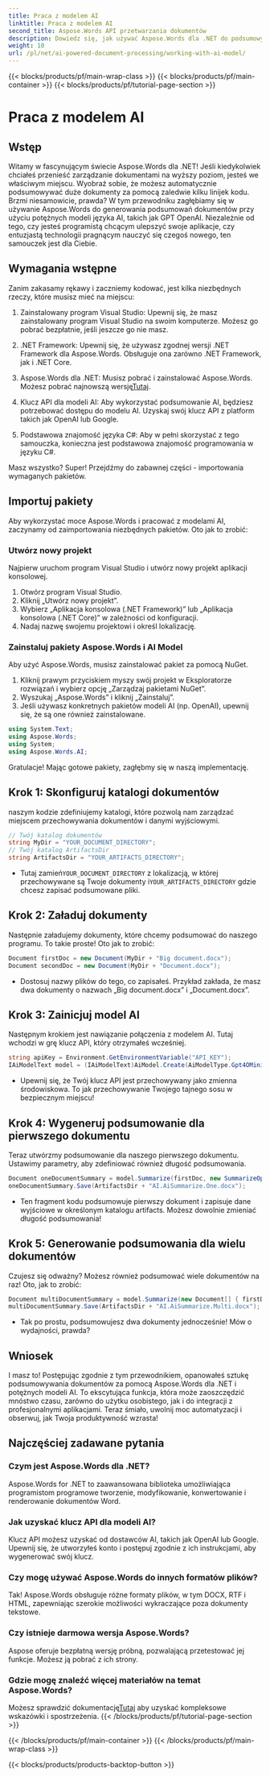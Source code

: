 ```yaml
---
title: Praca z modelem AI
linktitle: Praca z modelem AI
second_title: Aspose.Words API przetwarzania dokumentów
description: Dowiedz się, jak używać Aspose.Words dla .NET do podsumowywania dokumentów za pomocą AI. Proste kroki w celu ulepszenia zarządzania dokumentami.
weight: 10
url: /pl/net/ai-powered-document-processing/working-with-ai-model/
---
```


{{< blocks/products/pf/main-wrap-class >}}
{{< blocks/products/pf/main-container >}}
{{< blocks/products/pf/tutorial-page-section >}}

# Praca z modelem AI

## Wstęp

Witamy w fascynującym świecie Aspose.Words dla .NET! Jeśli kiedykolwiek chciałeś przenieść zarządzanie dokumentami na wyższy poziom, jesteś we właściwym miejscu. Wyobraź sobie, że możesz automatycznie podsumowywać duże dokumenty za pomocą zaledwie kilku linijek kodu. Brzmi niesamowicie, prawda? W tym przewodniku zagłębiamy się w używanie Aspose.Words do generowania podsumowań dokumentów przy użyciu potężnych modeli języka AI, takich jak GPT OpenAI. Niezależnie od tego, czy jesteś programistą chcącym ulepszyć swoje aplikacje, czy entuzjastą technologii pragnącym nauczyć się czegoś nowego, ten samouczek jest dla Ciebie.

## Wymagania wstępne

Zanim zakasamy rękawy i zaczniemy kodować, jest kilka niezbędnych rzeczy, które musisz mieć na miejscu:

1. Zainstalowany program Visual Studio: Upewnij się, że masz zainstalowany program Visual Studio na swoim komputerze. Możesz go pobrać bezpłatnie, jeśli jeszcze go nie masz.
  
2. .NET Framework: Upewnij się, że używasz zgodnej wersji .NET Framework dla Aspose.Words. Obsługuje ona zarówno .NET Framework, jak i .NET Core.

3.  Aspose.Words dla .NET: Musisz pobrać i zainstalować Aspose.Words. Możesz pobrać najnowszą wersję[Tutaj](https://releases.aspose.com/words/net/).

4. Klucz API dla modeli AI: Aby wykorzystać podsumowanie AI, będziesz potrzebować dostępu do modelu AI. Uzyskaj swój klucz API z platform takich jak OpenAI lub Google.

5. Podstawowa znajomość języka C#: Aby w pełni skorzystać z tego samouczka, konieczna jest podstawowa znajomość programowania w języku C#.

Masz wszystko? Super! Przejdźmy do zabawnej części - importowania wymaganych pakietów.

## Importuj pakiety

Aby wykorzystać moce Aspose.Words i pracować z modelami AI, zaczynamy od zaimportowania niezbędnych pakietów. Oto jak to zrobić:

### Utwórz nowy projekt

Najpierw uruchom program Visual Studio i utwórz nowy projekt aplikacji konsolowej.

1. Otwórz program Visual Studio.
2. Kliknij „Utwórz nowy projekt”.
3. Wybierz „Aplikacja konsolowa (.NET Framework)” lub „Aplikacja konsolowa (.NET Core)” w zależności od konfiguracji.
4. Nadaj nazwę swojemu projektowi i określ lokalizację.

### Zainstaluj pakiety Aspose.Words i AI Model

Aby użyć Aspose.Words, musisz zainstalować pakiet za pomocą NuGet.

1. Kliknij prawym przyciskiem myszy swój projekt w Eksploratorze rozwiązań i wybierz opcję „Zarządzaj pakietami NuGet”.
2. Wyszukaj „Aspose.Words” i kliknij „Zainstaluj”.
3. Jeśli używasz konkretnych pakietów modeli AI (np. OpenAI), upewnij się, że są one również zainstalowane.
```csharp
using System.Text;
using Aspose.Words;
using System;
using Aspose.Words.AI;
```
Gratulacje! Mając gotowe pakiety, zagłębmy się w naszą implementację.

## Krok 1: Skonfiguruj katalogi dokumentów

naszym kodzie zdefiniujemy katalogi, które pozwolą nam zarządzać miejscem przechowywania dokumentów i danymi wyjściowymi. 

```csharp
// Twój katalog dokumentów
string MyDir = "YOUR_DOCUMENT_DIRECTORY";
// Twój katalog ArtifactsDir
string ArtifactsDir = "YOUR_ARTIFACTS_DIRECTORY";
```

-  Tutaj zamień`YOUR_DOCUMENT_DIRECTORY` z lokalizacją, w której przechowywane są Twoje dokumenty i`YOUR_ARTIFACTS_DIRECTORY` gdzie chcesz zapisać podsumowane pliki.

## Krok 2: Załaduj dokumenty

Następnie załadujemy dokumenty, które chcemy podsumować do naszego programu. To takie proste! Oto jak to zrobić:

```csharp
Document firstDoc = new Document(MyDir + "Big document.docx");
Document secondDoc = new Document(MyDir + "Document.docx");
```

- Dostosuj nazwy plików do tego, co zapisałeś. Przykład zakłada, że masz dwa dokumenty o nazwach „Big document.docx” i „Document.docx”.

## Krok 3: Zainicjuj model AI

Następnym krokiem jest nawiązanie połączenia z modelem AI. Tutaj wchodzi w grę klucz API, który otrzymałeś wcześniej.

```csharp
string apiKey = Environment.GetEnvironmentVariable("API_KEY");
IAiModelText model = (IAiModelText)AiModel.Create(AiModelType.Gpt4OMini).WithApiKey(apiKey);
```

- Upewnij się, że Twój klucz API jest przechowywany jako zmienna środowiskowa. To jak przechowywanie Twojego tajnego sosu w bezpiecznym miejscu!

## Krok 4: Wygeneruj podsumowanie dla pierwszego dokumentu

Teraz utwórzmy podsumowanie dla naszego pierwszego dokumentu. Ustawimy parametry, aby zdefiniować również długość podsumowania.

```csharp
Document oneDocumentSummary = model.Summarize(firstDoc, new SummarizeOptions() { SummaryLength = SummaryLength.Short });
oneDocumentSummary.Save(ArtifactsDir + "AI.AiSummarize.One.docx");
```

- Ten fragment kodu podsumowuje pierwszy dokument i zapisuje dane wyjściowe w określonym katalogu artifacts. Możesz dowolnie zmieniać długość podsumowania!

## Krok 5: Generowanie podsumowania dla wielu dokumentów

Czujesz się odważny? Możesz również podsumować wiele dokumentów na raz! Oto, jak to zrobić:

```csharp
Document multiDocumentSummary = model.Summarize(new Document[] { firstDoc, secondDoc }, new SummarizeOptions() { SummaryLength = SummaryLength.Long });
multiDocumentSummary.Save(ArtifactsDir + "AI.AiSummarize.Multi.docx");
```

- Tak po prostu, podsumowujesz dwa dokumenty jednocześnie! Mów o wydajności, prawda?

## Wniosek

I masz to! Postępując zgodnie z tym przewodnikiem, opanowałeś sztukę podsumowywania dokumentów za pomocą Aspose.Words dla .NET i potężnych modeli AI. To ekscytująca funkcja, która może zaoszczędzić mnóstwo czasu, zarówno do użytku osobistego, jak i do integracji z profesjonalnymi aplikacjami. Teraz śmiało, uwolnij moc automatyzacji i obserwuj, jak Twoja produktywność wzrasta!

## Najczęściej zadawane pytania

### Czym jest Aspose.Words dla .NET?
Aspose.Words for .NET to zaawansowana biblioteka umożliwiająca programistom programowe tworzenie, modyfikowanie, konwertowanie i renderowanie dokumentów Word.

### Jak uzyskać klucz API dla modeli AI?
Klucz API możesz uzyskać od dostawców AI, takich jak OpenAI lub Google. Upewnij się, że utworzyłeś konto i postępuj zgodnie z ich instrukcjami, aby wygenerować swój klucz.

### Czy mogę używać Aspose.Words do innych formatów plików?
Tak! Aspose.Words obsługuje różne formaty plików, w tym DOCX, RTF i HTML, zapewniając szerokie możliwości wykraczające poza dokumenty tekstowe.

### Czy istnieje darmowa wersja Aspose.Words?
Aspose oferuje bezpłatną wersję próbną, pozwalającą przetestować jej funkcje. Możesz ją pobrać z ich strony.

### Gdzie mogę znaleźć więcej materiałów na temat Aspose.Words?
 Możesz sprawdzić dokumentację[Tutaj](https://reference.aspose.com/words/net/) aby uzyskać kompleksowe wskazówki i spostrzeżenia.
{{< /blocks/products/pf/tutorial-page-section >}}

{{< /blocks/products/pf/main-container >}}
{{< /blocks/products/pf/main-wrap-class >}}

{{< blocks/products/products-backtop-button >}}
